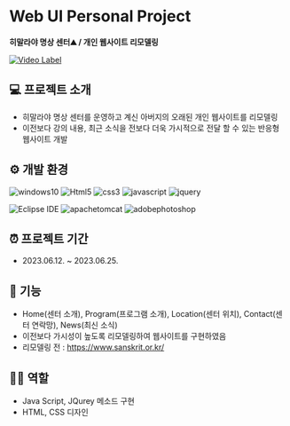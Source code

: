 # Web UI Personal Project
**히말라야 명상 센터⛰️ / 개인 웹사이트 리모델링**

[![Video Label](http://img.youtube.com/vi/jSNnz2GkuPw/0.jpg)](https://youtu.be/jSNnz2GkuPw)

## 💻 프로젝트 소개
* 히말라야 명상 센터를 운영하고 계신 아버지의 오래된 개인 웹사이트를 리모델링
* 이전보다 강의 내용, 최근 소식을 전보다 더욱 가시적으로 전달 할 수 있는 반응형 웹사이트 개발

## ⚙️ 개발 환경
![windows10](https://img.shields.io/badge/windows10-0078D6.svg?&style=for-the-badge&logo=windows10&logoColor=white)
![Html5](https://img.shields.io/badge/Html5-E34F26.svg?&style=for-the-badge&logo=Html5&logoColor=white)
![css3](https://img.shields.io/badge/css3-1572B6.svg?&style=for-the-badge&logo=css3&logoColor=white)
![javascript](https://img.shields.io/badge/javascript-F7DF1E.svg?&style=for-the-badge&logo=javascript&logoColor=white)
![jquery](https://img.shields.io/badge/jquery-0769AD.svg?&style=for-the-badge&logo=jquery&logoColor=white)

![Eclipse IDE](https://img.shields.io/badge/Eclipse%20IDE-2C2255.svg?&style=for-the-badge&logo=Eclipse%20IDE&logoColor=white)
![apachetomcat](https://img.shields.io/badge/apachetomcat-F8DC75.svg?&style=for-the-badge&logo=apachetomcat&logoColor=white)
![adobephotoshop](https://img.shields.io/badge/adobephotoshop-31A8FF.svg?&style=for-the-badge&logo=adobephotoshop&logoColor=white)

## ⏰ 프로젝트 기간
* 2023.06.12. ~ 2023.06.25. 

## 📌 기능
* Home(센터 소개), Program(프로그램 소개), Location(센터 위치), Contact(센터 연락망), News(최신 소식)
* 이전보다 가시성이 높도록 리모델링하여 웹사이트를 구현하였음
* 리모델링 전 : https://www.sanskrit.or.kr/

## 👩‍💻 역할
* Java Script, JQurey 메소드 구현
* HTML, CSS 디자인
